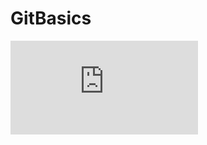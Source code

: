 # GitBasics
<embed src="https://github.com/220613-Java-Angular-Enterprise/GitBasics/blob/main/github-git-cheat-sheet.pdf" type="application/pdf" />
